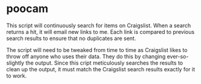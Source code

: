 poocam
======

This script will continuously search for items on Craigslist.  When a search returns a hit, it will email new links to me.  Each link is compared to previous search results to ensure that no duplicates are sent.

The script will need to be tweaked from time to time as Craigslist likes to throw off anyone who uses their data.  They do this by changing ever-so-slightly the output.  Since this cript meticulously searches the results to clean up the output, it must match the Craigslist search results exactly for it to work.
